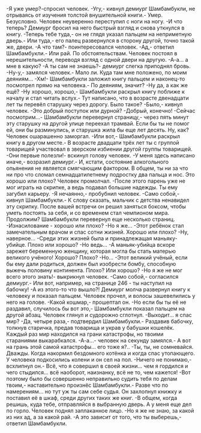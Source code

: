   -Я уже умер?-спросил человек.
-Угу,- кивнул демиург Шамбамбукли, не отрываясь от изучения толстой внушительной книги.- Умер. Безусловно.
Человек неуверенно переступил с ноги на ногу.
-И что теперь?
Демиург бросил на него быстрый взгляд и снова уткнулся в книгу.
-Теперь тебе туда,- он не глядя указал пальцем на неприметную дверь.- Или туда,- его палец развернулся в сторону другой, точно такой же, двери.
-А что там?- поинтересовался человек.
-Ад,- ответил Шамбамбукли.- Или рай. По обстоятельствам.
Человек постоял в нерешительности, переводя взгляд с одной двери на другую.
-А-а... а мне в какую?
-А ты сам не знаешь?- демиург слегка приподнял бровь.
-Ну-у,- замялся человек.- Мало ли. Куда там мне положено, по моим деяниям...
-Хм!- Шамбамбукли заложил книгу пальцем и наконец-то посмотрел прямо на человека.- По деяниям, значит?
-Ну да, а как же ещё?
-Ну хорошо, хорошо,- Шамбамбукли раскрыл книгу поближе к началу и стал читать вслух.- Тут написано, что в возрасте двенадцати лет ты перевёл старушку через дорогу. Было такое?
-Было,- кивнул человек.
-Это добрый поступок или дурной?
-Добрый, конечно!
-Сейчас посмотрим...- Шамбамбукли перевернул страницу,- через пять минут эту старушку на другой улице переехал трамвай. Если бы ты не помог ей, они бы разминулись, и старушка жила бы еще лет десять. Ну, как?
Человек ошарашенно заморгал.
-Или вот,- Шамбамбукли раскрыл книгу в другом месте.- В возрасте двадцати трёх лет ты с группой товарищей участвовал в зверском избиении другой группы товарищей.
-Они первые полезли!- вскинул голову человек.
-У меня здесь написано иначе,- возразил демиург.- И, кстати, состояние алкогольного опьянения не является смягчающим фактором. В общем, ты ни за что ни про что сломал семнадцатилетнему подростку два пальца и нос. Это хорошо или плохо?
Человек промолчал.
-После этого парень уже не мог играть на скрипке, а ведь подавал большие надежды. Ты ему загубил карьеру.
-Я нечаянно,- пробубнил человек.
-Само собой,- кивнул Шамбамбукли.- К слову сказать, мальчик с детства ненавидел эту скрипку. После вашей встречи он решил заняться боксом, чтобы уметь постоять за себя, и со временем стал чемпионом мира. Продолжим?
Шамбамбукли перевернул еще несколько страниц.
-Изнасилование - хорошо или плохо?
-Но я же...
-Этот ребёнок стал замечательным врачом и спас сотни жизней. Хорошо или плохо?
-Ну, наверное...
-Среди этих жизней была и принадлежащая маньяку-убийце. Плохо или хорошо?
-Но ведь...
-А маньяк-убийца вскоре зарежет беременную женщину, которая могла бы стать матерью великого учёного! Хорошо? Плохо?
-Но...
-Этот великий учёный, если бы ему дали родиться, должен был изобрести бомбу, способную выжечь половину континента. Плохо? Или хорошо?
-Но я же не мог всего этого знать!- выкрикнул человек.
-Само собой,- согласился демиург.- Или вот, например, на странице 246 - ты наступил на бабочку!
-А из этого-то что вышло?!
Демиург молча развернул книгу к человеку и показал пальцем. Человек прочел, и волосы зашевелились у него на голове.
-Какой кошмар,- прошептал он.
-Но если бы ты её не раздавил, случилось бы вот это,- Шамбамбукли показал пальцем на другой абзац. Человек глянул и судорожно сглотнул.
-Выходит... я спас мир?
-Да, четыре раза,- подтвердил Шамбамбукли.- Раздавив бабочку, толкнув старичка, предав товарища и украв у бабушки кошелёк. Каждый раз мир находился на грани катастрофы, но твоими стараниями выкарабкался.
-А-а...- человек на секунду замялся.- А вот на грань этой самой катастрофы... его тоже я?..
-Ты, ты, не сомневайся. Дважды. Когда накормил бездомного котёнка и когда спас утопающего.
У человека подкосились колени и он сел на пол.
-Ничего не понимаю,- всхлипнул он.- Всё, что я совершил в своей жизни... чем я гордился и чего стыдился... всё наоборот, наизнанку, всё не то, чем кажется!
-Вот поэтому было бы совершенно неправильно судить тебя по делам твоим,- наставительно произнёс Шамбамбукли.- Разве что по намерениям... но тут уж ты сам себе судья.
Он захлопнул книжку и поставил её в шкаф, среди других таких же книг.
-В общем, когда решишь, куда тебе, отправляйся в выбранную дверь. А у меня еще дел по горло.
Человек поднял заплаканное лицо.
-Но я же не знаю, за какой из них ад, а за какой рай.
-А это зависит от того, что ты выберешь,- ответил Шамбамбукли.      